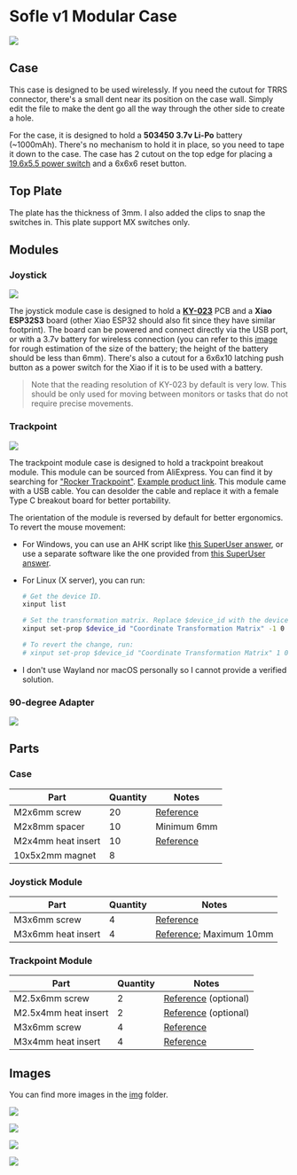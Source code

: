 # Sofle v1 Modular Case

![](img/01.png)

## Case

This case is designed to be used wirelessly. If you need the cutout for TRRS connector, there's a small dent near its position on the case wall. Simply edit the file to make the dent go all the way through the other side to create a hole.

For the case, it is designed to hold a **503450 3.7v Li-Po** battery (~1000mAh). There's no mechanism to hold it in place, so you need to tape it down to the case. The case has 2 cutout on the top edge for placing a [19.6x5.5 power switch](img/power_switch_footprint.jpg) and a 6x6x6 reset button.

## Top Plate

The plate has the thickness of 3mm. I also added the clips to snap the switches in. This plate support MX switches only.

## Modules

### Joystick

![](img/05.png)

The joystick module case is designed to hold a **[KY-023](https://arduinomodules.info/ky-023-joystick-dual-axis-module/)** PCB and a **Xiao ESP32S3** board (other Xiao ESP32 should also fit since they have similar footprint). The board can be powered and connect directly via the USB port, or with a 3.7v battery for wireless connection (you can refer to this [image](img/08.png) for rough estimation of the size of the battery; the height of the battery should be less than 6mm). There's also a cutout for a 6x6x10 latching push button as a power switch for the Xiao if it is to be used with a battery.

> Note that the reading resolution of KY-023 by default is very low. This should be only used for moving between monitors or tasks that do not require precise movements.

### Trackpoint

![](img/13.png)

The trackpoint module case is designed to hold a trackpoint breakout module. This module can be sourced from AliExpress. You can find it by searching for ["Rocker Trackpoint"](https://aliexpress.com/w/wholesale-rocker-trackpoint.html). [Example product link](https://aliexpress.com/item/1005006403709759.html). This module came with a USB cable. You can desolder the cable and replace it with a female Type C breakout board for better portability.

The orientation of the module is reversed by default for better ergonomics. To revert the mouse movement:

-   For Windows, you can use an AHK script like [this SuperUser answer](https://superuser.com/a/1067929), or use a separate software like the one provided from [this SuperUser answer](https://superuser.com/a/406865).
-   For Linux (X server), you can run:

    ```bash
    # Get the device ID.
    xinput list

    # Set the transformation matrix. Replace $device_id with the device ID you got from the previous command.
    xinput set-prop $device_id "Coordinate Transformation Matrix" -1 0 1 0 -1 1 0 0 1

    # To revert the change, run:
    # xinput set-prop $device_id "Coordinate Transformation Matrix" 1 0 1 0 1 1 0 0 1
    ```

-   I don't use Wayland nor macOS personally so I cannot provide a verified solution.

### 90-degree Adapter

![](img/12.png)

## Parts

### Case

| Part               | Quantity | Notes                           |
| ------------------ | -------- | ------------------------------- |
| M2x6mm screw       | 20       | [Reference](img/screw_m2.jpeg)  |
| M2x8mm spacer      | 10       | Minimum 6mm                     |
| M2x4mm heat insert | 10       | [Reference](img/insert_m2.jpeg) |
| 10x5x2mm magnet    | 8        |                                 |

### Joystick Module

| Part               | Quantity | Notes                                         |
| ------------------ | -------- | --------------------------------------------- |
| M3x6mm screw       | 4        | [Reference](img/screw_m3.jpeg)                |
| M3x6mm heat insert | 4        | [Reference](img/insert_m3.jpeg); Maximum 10mm |

### Trackpoint Module

| Part                 | Quantity | Notes                                       |
| -------------------- | -------- | ------------------------------------------- |
| M2.5x6mm screw       | 2        | [Reference](img/screw_m25.jpeg) (optional)  |
| M2.5x4mm heat insert | 2        | [Reference](img/insert_m25.jpeg) (optional) |
| M3x6mm screw         | 4        | [Reference](img/screw_m3.jpeg)              |
| M3x4mm heat insert   | 4        | [Reference](img/insert_m3.jpeg)             |

## Images

You can find more images in the [img](img) folder.

![](img/03.png)

![](img/04.png)

![](img/14.png)

![](img/10.png)
